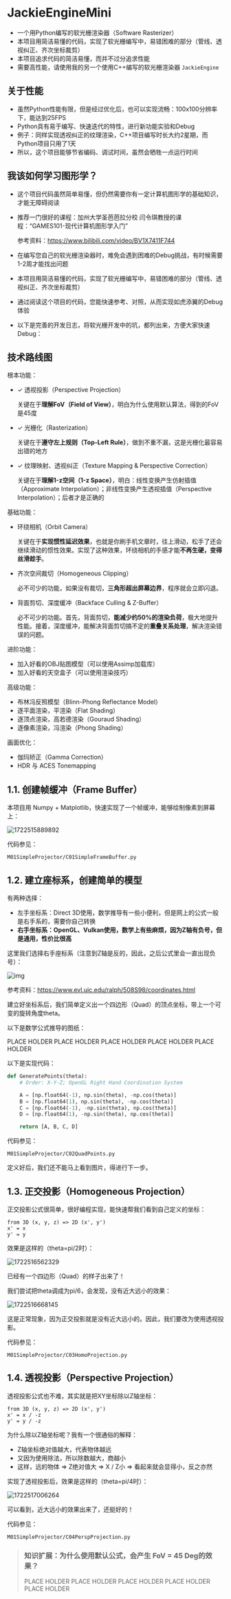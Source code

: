 # JackieEngineMini

- 一个用Python编写的软光栅渲染器（Software Rasterizer）
- 本项目用简洁易懂的代码，实现了软光栅编写中，易错困难的部分（管线、透视纠正、齐次坐标裁剪）
- 本项目追求代码的简洁易懂，而并不过分追求性能
- 需要高性能，请使用我的另一个使用C++编写的软光栅渲染器 `JackieEngine`

## 关于性能

- 虽然Python性能有限，但是经过优化后，也可以实现流畅：100x100分辨率下，能达到25FPS
- Python具有易于编写、快速迭代的特性，进行新功能实验和Debug
- 例子：同样实现透视纠正的纹理渲染，C++项目编写时长大约2星期，而Python项目只用了1天
- 所以，这个项目能够节省编码、调试时间，虽然会牺牲一点运行时间

## 我该如何学习图形学？

- 这个项目代码虽然简单易懂，但仍然需要你有一定计算机图形学的基础知识，才能无障碍阅读

- 推荐一门很好的课程：加州大学圣芭芭拉分校 闫令琪教授的课程：“GAMES101-现代计算机图形学入门”

  参考资料：https://www.bilibili.com/video/BV1X7411F744

- 在编写您自己的软光栅渲染器时，难免会遇到困难的Debug挑战，有时候需要1-2周才能找出问题

- 本项目用简洁易懂的代码，实现了软光栅编写中，易错困难的部分（管线、透视纠正、齐次坐标裁剪）

- 通过阅读这个项目的代码，您能快速参考、对照，从而实现如虎添翼的Debug体验

- 以下是完善的开发日志，将软光栅开发中的坑，都列出来，方便大家快速Debug：

## 技术路线图

根本功能：

- ✓ 透视投影（Perspective Projection）

  关键在于**理解FoV（Field of View）**，明白为什么使用默认算法，得到的FoV是45度

- ✓ 光栅化（Rasterization）

  关键在于**遵守左上规则（Top-Left Rule）**，做到不重不漏，这是光栅化最容易出错的地方

- ✓ 纹理映射、透视纠正（Texture Mapping & Perspective Correction）

  关键在于**理解1-z空间（1-z Space）**，明白：线性变换产生仿射插值（Approximate Interpolation）；非线性变换产生透视插值（Perspective Interpolation）；后者才是正确的

基础功能：

- 环绕相机（Orbit Camera）

  关键在于**实现惯性延迟效果**，也就是你刷手机文章时，往上滑动，松手了还会继续滑动的惯性效果。实现了这种效果，环绕相机的手感才能**不再生硬，变得丝滑趁手**。

- 齐次空间裁切（Homogeneous Clipping）

  必不可少的功能，如果没有裁切，**三角形超出屏幕边界**，程序就会立即闪退。

- 背面剪切、深度缓冲（Backface Culling & Z-Buffer）

  必不可少的功能。首先，背面剪切，**能减少约50%的渲染负荷**，极大地提升性能。接着，深度缓冲，能解决背面剪切搞不定的**重叠关系处理**，解决渲染错误的问题。

进阶功能：

- 加入好看的OBJ贴图模型（可以使用Assimp加载库）
- 加入好看的天空盒子（可以使用渲染技巧）

高级功能：

- 布林冯反照模型（Blinn-Phong Reflectance Model）
- 逐平面渲染，平渲染（Flat Shading）
- 逐顶点渲染，高若德渲染（Gouraud Shading）
- 逐像素渲染，冯渲染（Phong Shading）

画面优化：

- 伽玛矫正（Gamma Correction）
- HDR 与 ACES Tonemapping

## 1.1. 创建帧缓冲（Frame Buffer）

本项目用 Numpy + Matplotlib，快速实现了一个帧缓冲，能够绘制像素到屏幕上：

![1722515889892](README.assets/1722515889892.png)

代码参见：

```
M01SimpleProjector/C01SimpleFrameBuffer.py
```

## 1.2. 建立座标系，创建简单的模型

有两种选择：

- 左手坐标系：Direct 3D使用，数学推导有一些小便利，但是网上的公式一般是右手系的，需要你自己转换
- **右手坐标系：OpenGL、Vulkan使用，数学上有些麻烦，因为Z轴有负号，但是通用，性价比很高**

这里我们选择右手座标系（注意到Z轴是反的，因此，之后公式里会一直出现负号）：

![img](README.assets/rightx.gif)

参考资料：https://www.evl.uic.edu/ralph/508S98/coordinates.html

建立好坐标系后，我们简单定义出一个四边形（Quad）的顶点坐标，带上一个可变的旋转角度theta。

以下是数学公式推导的图纸：

PLACE HOLDER PLACE HOLDER PLACE HOLDER PLACE HOLDER PLACE HOLDER

以下是实现代码：

```python
def GeneratePoints(theta):
    # Order: X-Y-Z; OpenGL Right Hand Coordination System

    A = [np.float64(-1), np.sin(theta), -np.cos(theta)]
    B = [np.float64(1), np.sin(theta), -np.cos(theta)]
    C = [np.float64(-1), -np.sin(theta), np.cos(theta)]
    D = [np.float64(1), -np.sin(theta), np.cos(theta)]

    return [A, B, C, D]
```

代码参见：

```
M01SimpleProjector/C02QuadPoints.py
```

定义好后，我们还不能马上看到图片，得进行下一步。

## 1.3. 正交投影（Homogeneous Projection）

正交投影公式很简单，很好编程实现，能快速帮我们看到自己定义的坐标：

```
from 3D (x, y, z) => 2D (x', y')
x' = x
y' = y
```

效果是这样的（theta=pi/2时）：

![1722516562329](README.assets/1722516562329.png)

已经有一个四边形（Quad）的样子出来了！

我们尝试把theta调成为pi/6，会发现，没有近大远小的效果：

![1722516668145](README.assets/1722516668145.png)

这是正常现象，因为正交投影就是没有近大远小的。因此，我们要改为使用透视投影。

代码参见：

```
M01SimpleProjector/C03HomoProjection.py
```

## 1.4. 透视投影（Perspective Projection）

透视投影公式也不难，其实就是把XY坐标除以Z轴坐标：

```
from 3D (x, y, z) => 2D (x', y')
x' = x / -z
y' = y / -z
```

为什么除以Z轴坐标呢？我有一个很通俗的解释：

- Z轴坐标绝对值越大，代表物体越远
- 又因为使用除法，所以除数越大，商越小
- 这样，远的物体 => Z绝对值大 => X / Z小 => 看起来就会显得小，反之亦然

实现了透视投影后，效果是这样的（theta=pi/4时）：

![1722517006264](README.assets/1722517006264.png)

可以看到，近大远小的效果出来了，还挺好的！

代码参见：

```
M01SimpleProjector/C04PerspProjection.py
```

> ### 知识扩展：为什么使用默认公式，会产生 FoV = 45 Deg的效果？
>
> PLACE HOLDER PLACE HOLDER PLACE HOLDER PLACE HOLDER PLACE HOLDER

